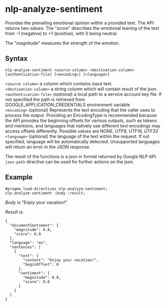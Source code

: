 # nlp-analyze-sentiment

Provides the prevailing emotional opinion within a provided text. The API returns two values: The "score" describes 
the emotional leaning of the text from -1 (negative) to +1 (positive), with 0 being neutral.

The "magnitude" measures the strength of the emotion.

## Syntax
```
nlp-analyze-sentiment <source-column> <destination-column> [authentication-file] [<encoding>] [<language>]
```

`<source column>` a column which contains input text.<br>
`<destination-column>` a string column which will contain result of the json.<br>
`<authentication-file>` (optional) a local path to a service account key file. 
If not specified the path is retrieved from GOOGLE_APPLICATION_CREDENTIALS environment variable<br>
`<encoding>` (optional) Represents the text encoding that the caller uses to process the output. 
Providing an EncodingType is recommended because the API provides the beginning offsets for various outputs, 
such as tokens and mentions, and languages that natively use different text encodings may access offsets differently.
Possible values are NONE, UTF8, UTF16, UTF32<br>
`<language>` (optional) the language of the text within the request. If not specified, language will be automatically 
detected. Unsupported languages will return an error in the JSON response.<br>

The result of the functions is a json in format returned by Google NLP API. `json-path` directive can be used
for further actions on the json.

## Example
```
#pragma load-directives nlp-analyze-sentiment;
nlp-analyze-sentiment :body :result;
```

_Body_ is "Enjoy your vacation!"

_Result_ is:
```
{
  "documentSentiment": {
    "magnitude": 0.8,
    "score": 0.8
  },
  "language": "en",
  "sentences": [
    {
      "text": {
        "content": "Enjoy your vacation!",
        "beginOffset": 0
      },
      "sentiment": {
        "magnitude": 0.8,
        "score": 0.8
      }
    }
  ]
}
```